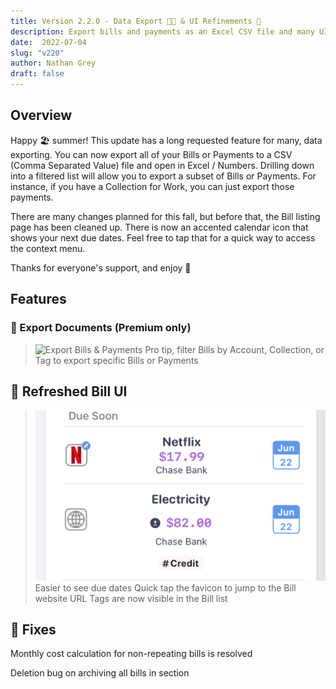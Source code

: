 ```yaml
---
title: Version 2.2.0 - Data Export 👩‍💻 & UI Refinements 🎨
description: Export bills and payments as an Excel CSV file and many UI bug fixes
date:  2022-07-04
slug: "v220"
author: Nathan Grey
draft: false
---
```


## Overview

Happy 🏖 summer! This update has a long requested feature for many, data exporting. You can now export all of your Bills or Payments to a CSV (Comma Separated Value) file and open in Excel / Numbers. Drilling down into a filtered list will allow you to export a subset of Bills or Payments. For instance, if you have a Collection for Work, you can just export those payments.

There are many changes planned for this fall, but before that, the Bill listing page has been cleaned up. There is now an accented calendar icon that shows your next due dates. Feel free to tap that for a quick way to access the context menu.

Thanks for everyone's support, and enjoy 🍻

## Features

### 📃 Export Documents (Premium only)

> ![Export Bills & Payments](assets/export-bills.gif)
> Pro tip, filter Bills by Account, Collection, or Tag to export specific Bills or Payments

## 🎨 Refreshed Bill UI

> ![New Bill UI](assets/bill-ui.png)
> Easier to see due dates
> Quick tap the favicon to jump to the Bill website URL
> Tags are now visible in the Bill list

## 🔨 Fixes

Monthly cost calculation for non-repeating bills is resolved

Deletion bug on archiving all bills in section